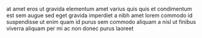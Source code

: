 at amet eros ut gravida elementum amet varius quis quis et condimentum est sem
augue sed eget gravida imperdiet a nibh amet lorem commodo id suspendisse ut
enim quam id purus sem commodo aliquam a nisl ut finibus viverra aliquam per mi
ac non donec purus laoreet